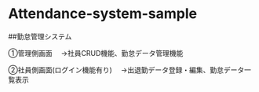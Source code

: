 # Attendance-system-sample
##勤怠管理システム

①管理側画面
　→社員CRUD機能、勤怠データ管理機能
 
 ②社員側画面(ログイン機能有り)
 　→出退勤データ登録・編集、勤怠データ一覧表示
